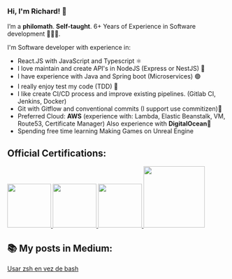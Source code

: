 ### Hi, I'm Richard! 🚀

I’m a **philomath**. **Self-taught**. 6+ Years of Experience in Software development 👨🏽‍💻.

I'm Software developer with experience in:

- React.JS with JavaScript and Typescript ⚛️
- I love maintain and create API's in NodeJS (Express or NestJS) 💎
- I have experience with Java and Spring boot (Microservices) 🟢
- I really enjoy test my code (TDD) 💙
- I like create CI/CD process and improve existing pipelines. (Gitlab CI, Jenkins, Docker)
- Git with Gitflow and conventional commits (I support use commitizen)💚
- Preferred Cloud: **AWS** (experience with: Lambda, Elastic Beanstalk, VM, Route53, Certificate Manager) Also experience with **DigitalOcean**🌊
- Spending free time learning Making Games on Unreal Engine

## Official Certifications:
<a target="_blank" href="https://www.youracclaim.com/badges/86ce95f2-7554-46fe-8a58-4cb676867a2d/linked_in_profile">
<img width="100" src="https://images.credly.com/size/340x340/images/a9848abf-f8bd-474d-a9b4-6086da11a916/Oracle_Associates_Badge__1_.png" />
</a>

<a target="_blank" href="https://www.credly.com/badges/4f0f92e4-ca8f-42e3-a20e-531b013a2798">
<img  width="100" src="https://images.credly.com/size/340x340/images/f5cf37e4-6ebd-4067-96a9-b26d04f51ff7/CertiProf-Badge-LLL.png" />
</a>

<a target="_blank" href="https://www.credly.com/badges/7077fa91-c2bf-49c3-8ecf-846ffdd762fc">
<img  width="100" src="https://images.credly.com/size/340x340/images/00634f82-b07f-4bbd-a6bb-53de397fc3a6/image.png" />
</a>

<a target="_blank" href="https://platzi.com/p/lozadaaa/learning-path/39-blockchain-criptomonedas/diploma/detalle/">
<img  width="140" src="https://user-images.githubusercontent.com/9525399/193583136-293b98f8-e153-41c4-b6b4-470c2dca2f2a.png" />
</a>




## 📚 My posts in Medium: 
<a target="_blank" href="https://rlozada808.medium.com/dile-adi%C3%B3s-a-bash-necesitas-usar-zsh-550fa0f0c5f4" >Usar zsh en vez de bash</a> 

